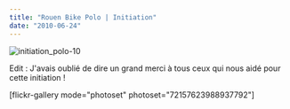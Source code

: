 ```yaml
---
title: "Rouen Bike Polo | Initiation"
date: "2010-06-24"
---
```


![](http://www.guidoline.com/wp-content/uploads/2010/06/initiation_polo-10.jpg "initiation_polo-10")

Edit : J'avais oublié de dire un grand merci à tous ceux qui nous aidé pour cette initiation !

\[flickr-gallery mode="photoset" photoset="72157623988937792"\]
